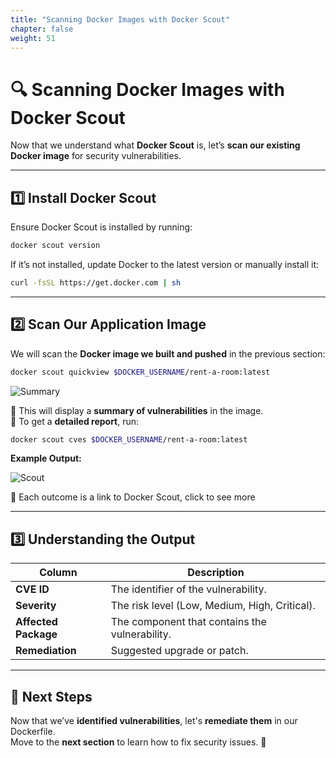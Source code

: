 ```yaml
---
title: "Scanning Docker Images with Docker Scout"
chapter: false
weight: 51
---
```


# 🔍 Scanning Docker Images with Docker Scout

Now that we understand what **Docker Scout** is, let’s **scan our existing Docker image** for security vulnerabilities.

---

## **1️⃣ Install Docker Scout**
Ensure Docker Scout is installed by running:

```bash
docker scout version
```

If it’s not installed, update Docker to the latest version or manually install it:

```bash
curl -fsSL https://get.docker.com | sh
```

---

## **2️⃣ Scan Our Application Image**
We will scan the **Docker image we built and pushed** in the previous section:

```bash
docker scout quickview $DOCKER_USERNAME/rent-a-room:latest
```
![Summary](/images/Summaryscout.png)

🔹 This will display a **summary of vulnerabilities** in the image.  
🔹 To get a **detailed report**, run:

```bash
docker scout cves $DOCKER_USERNAME/rent-a-room:latest
```

**Example Output:**

![Scout](/images/Detailedscout.png)

🔹 Each outcome is a link to Docker Scout, click to see more 


---

## **3️⃣ Understanding the Output**
| Column | Description |
|--------|-------------|
| **CVE ID** | The identifier of the vulnerability. |
| **Severity** | The risk level (Low, Medium, High, Critical). |
| **Affected Package** | The component that contains the vulnerability. |
| **Remediation** | Suggested upgrade or patch. |

---

## **📌 Next Steps**
Now that we’ve **identified vulnerabilities**, let's **remediate them** in our Dockerfile.  
Move to the **next section** to learn how to fix security issues. 🚀
